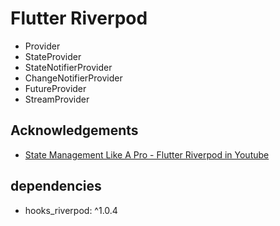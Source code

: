 
# Flutter Riverpod

 - Provider 
 - StateProvider
 - StateNotifierProvider
 - ChangeNotifierProvider
 - FutureProvider
 - StreamProvider


## Acknowledgements

 - [State Management Like A Pro - Flutter Riverpod in Youtube](https://www.youtube.com/watch?v=GVspNESSess&t=68s)
 


## dependencies
  - hooks_riverpod: ^1.0.4

